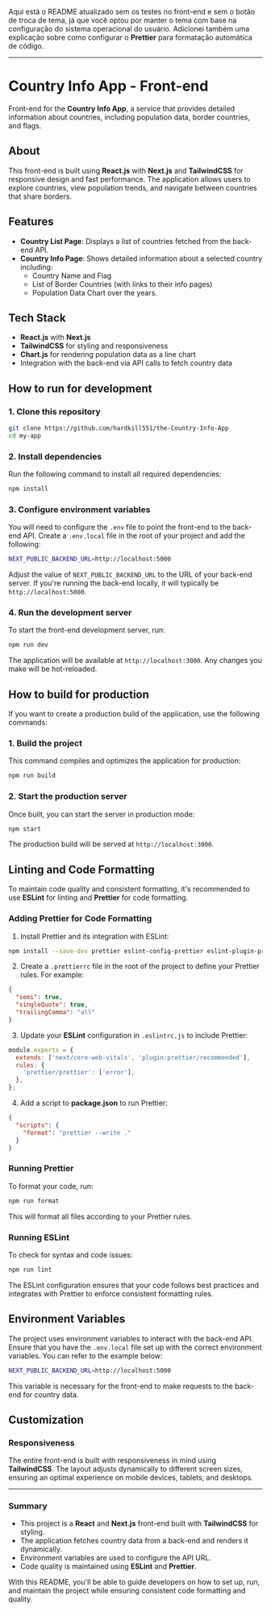 Aqui está o README atualizado sem os testes no front-end e sem o botão de troca de tema, já que você optou por manter o tema com base na configuração do sistema operacional do usuário. Adicionei também uma explicação sobre como configurar o **Prettier** para formatação automática de código.

---

# Country Info App - Front-end

Front-end for the **Country Info App**, a service that provides detailed information about countries, including population data, border countries, and flags.

## About

This front-end is built using **React.js** with **Next.js** and **TailwindCSS** for responsive design and fast performance. The application allows users to explore countries, view population trends, and navigate between countries that share borders.

## Features

- **Country List Page**: Displays a list of countries fetched from the back-end API.
- **Country Info Page**: Shows detailed information about a selected country including:
  - Country Name and Flag
  - List of Border Countries (with links to their info pages)
  - Population Data Chart over the years.

## Tech Stack

- **React.js** with **Next.js**
- **TailwindCSS** for styling and responsiveness
- **Chart.js** for rendering population data as a line chart
- Integration with the back-end via API calls to fetch country data

## How to run for development

### 1. Clone this repository

```bash
git clone https://github.com/hardkill551/the-Country-Info-App
cd my-app
```

### 2. Install dependencies

Run the following command to install all required dependencies:

```bash
npm install
```

### 3. Configure environment variables

You will need to configure the `.env` file to point the front-end to the back-end API. Create a `.env.local` file in the root of your project and add the following:

```bash
NEXT_PUBLIC_BACKEND_URL=http://localhost:5000
```

Adjust the value of `NEXT_PUBLIC_BACKEND_URL` to the URL of your back-end server. If you're running the back-end locally, it will typically be `http://localhost:5000`.

### 4. Run the development server

To start the front-end development server, run:

```bash
npm run dev
```

The application will be available at `http://localhost:3000`. Any changes you make will be hot-reloaded.

## How to build for production

If you want to create a production build of the application, use the following commands:

### 1. Build the project

This command compiles and optimizes the application for production:

```bash
npm run build
```

### 2. Start the production server

Once built, you can start the server in production mode:

```bash
npm start
```

The production build will be served at `http://localhost:3000`.

## Linting and Code Formatting

To maintain code quality and consistent formatting, it's recommended to use **ESLint** for linting and **Prettier** for code formatting.

### Adding Prettier for Code Formatting

1. Install Prettier and its integration with ESLint:

```bash
npm install --save-dev prettier eslint-config-prettier eslint-plugin-prettier
```

2. Create a `.prettierrc` file in the root of the project to define your Prettier rules. For example:

```json
{
  "semi": true,
  "singleQuote": true,
  "trailingComma": "all"
}
```

3. Update your **ESLint** configuration in `.eslintrc.js` to include Prettier:

```javascript
module.exports = {
  extends: ['next/core-web-vitals', 'plugin:prettier/recommended'],
  rules: {
    'prettier/prettier': ['error'],
  },
};
```

4. Add a script to **package.json** to run Prettier:

```json
{
  "scripts": {
    "format": "prettier --write ."
  }
}
```

### Running Prettier

To format your code, run:

```bash
npm run format
```

This will format all files according to your Prettier rules.

### Running ESLint

To check for syntax and code issues:

```bash
npm run lint
```

The ESLint configuration ensures that your code follows best practices and integrates with Prettier to enforce consistent formatting rules.

## Environment Variables

The project uses environment variables to interact with the back-end API. Ensure that you have the `.env.local` file set up with the correct environment variables. You can refer to the example below:

```bash
NEXT_PUBLIC_BACKEND_URL=http://localhost:5000
```

This variable is necessary for the front-end to make requests to the back-end for country data.

## Customization

### Responsiveness

The entire front-end is built with responsiveness in mind using **TailwindCSS**. The layout adjusts dynamically to different screen sizes, ensuring an optimal experience on mobile devices, tablets, and desktops.

---

### Summary

- This project is a **React** and **Next.js** front-end built with **TailwindCSS** for styling.
- The application fetches country data from a back-end and renders it dynamically.
- Environment variables are used to configure the API URL.
- Code quality is maintained using **ESLint** and **Prettier**.

With this README, you'll be able to guide developers on how to set up, run, and maintain the project while ensuring consistent code formatting and quality.